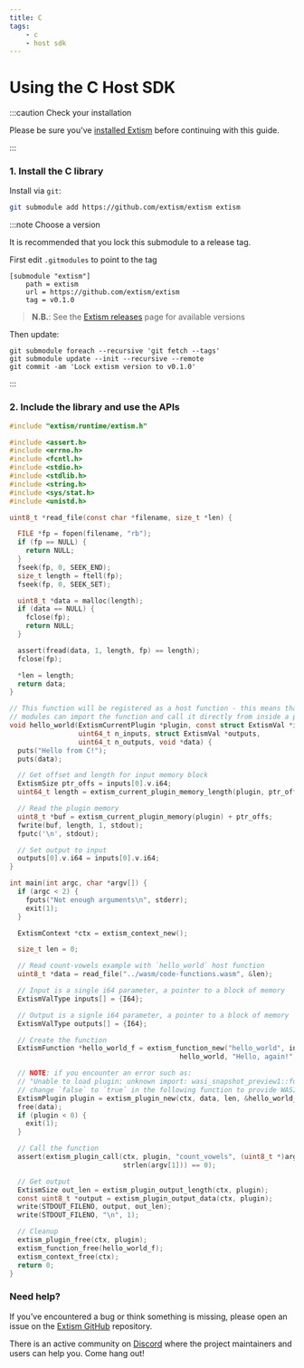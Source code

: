 ```yaml
---
title: C
tags:
    - c
    - host sdk
---
```


# Using the C Host SDK


:::caution Check your installation

Please be sure you've [installed Extism](/docs/install) before continuing with this guide.

:::

### 1. Install the C library

Install via `git`:
```sh
git submodule add https://github.com/extism/extism extism
```

:::note Choose a version

It is recommended that you lock this submodule to a release tag.

First edit `.gitmodules` to point to the tag

```
[submodule "extism"]
	path = extism
	url = https://github.com/extism/extism
	tag = v0.1.0
```

> **N.B.**: See the [Extism releases](https://github.com/extism/extism/releases) page for available versions

Then update:

```
git submodule foreach --recursive 'git fetch --tags'
git submodule update --init --recursive --remote
git commit -am 'Lock extism version to v0.1.0'
```

:::



### 2. Include the library and use the APIs

```c title=main.c
#include "extism/runtime/extism.h"

#include <assert.h>
#include <errno.h>
#include <fcntl.h>
#include <stdio.h>
#include <stdlib.h>
#include <string.h>
#include <sys/stat.h>
#include <unistd.h>

uint8_t *read_file(const char *filename, size_t *len) {

  FILE *fp = fopen(filename, "rb");
  if (fp == NULL) {
    return NULL;
  }
  fseek(fp, 0, SEEK_END);
  size_t length = ftell(fp);
  fseek(fp, 0, SEEK_SET);

  uint8_t *data = malloc(length);
  if (data == NULL) {
    fclose(fp);
    return NULL;
  }

  assert(fread(data, 1, length, fp) == length);
  fclose(fp);

  *len = length;
  return data;
}

// This function will be registered as a host function - this means that WebAssembly
// modules can import the function and call it directly from inside a plugin.
void hello_world(ExtismCurrentPlugin *plugin, const struct ExtismVal *inputs,
                 uint64_t n_inputs, struct ExtismVal *outputs,
                 uint64_t n_outputs, void *data) {
  puts("Hello from C!");
  puts(data);

  // Get offset and length for input memory block
  ExtismSize ptr_offs = inputs[0].v.i64;
  uint64_t length = extism_current_plugin_memory_length(plugin, ptr_offs);

  // Read the plugin memory
  uint8_t *buf = extism_current_plugin_memory(plugin) + ptr_offs;
  fwrite(buf, length, 1, stdout);
  fputc('\n', stdout);

  // Set output to input
  outputs[0].v.i64 = inputs[0].v.i64;
}

int main(int argc, char *argv[]) {
  if (argc < 2) {
    fputs("Not enough arguments\n", stderr);
    exit(1);
  }

  ExtismContext *ctx = extism_context_new();

  size_t len = 0;

  // Read count-vowels example with `hello_world` host function
  uint8_t *data = read_file("../wasm/code-functions.wasm", &len);

  // Input is a single i64 parameter, a pointer to a block of memory
  ExtismValType inputs[] = {I64};

  // Output is a signle i64 parameter, a pointer to a block of memory 
  ExtismValType outputs[] = {I64};

  // Create the function
  ExtismFunction *hello_world_f = extism_function_new("hello_world", inputs, 1, outputs, 1,
                                          hello_world, "Hello, again!", NULL);

  // NOTE: if you encounter an error such as: 
  // "Unable to load plugin: unknown import: wasi_snapshot_preview1::fd_write has not been defined"
  // change `false` to `true` in the following function to provide WASI imports to your plugin.
  ExtismPlugin plugin = extism_plugin_new(ctx, data, len, &hello_world_f, 1, true);
  free(data);
  if (plugin < 0) {
    exit(1);
  }

  // Call the function
  assert(extism_plugin_call(ctx, plugin, "count_vowels", (uint8_t *)argv[1],
                            strlen(argv[1])) == 0);

  // Get output
  ExtismSize out_len = extism_plugin_output_length(ctx, plugin);
  const uint8_t *output = extism_plugin_output_data(ctx, plugin);
  write(STDOUT_FILENO, output, out_len);
  write(STDOUT_FILENO, "\n", 1);

  // Cleanup
  extism_plugin_free(ctx, plugin);
  extism_function_free(hello_world_f);
  extism_context_free(ctx);
  return 0;
}
```


### Need help?

If you've encountered a bug or think something is missing, please open an issue on the [Extism GitHub](https://github.com/extism/extism) repository.

There is an active community on [Discord](https://discord.gg/cx3usBCWnc) where the project maintainers and users can help you. Come hang out!

